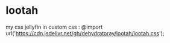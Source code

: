 # lootah
my css jellyfin
  in custom css : @import url('https://cdn.jsdelivr.net/gh/dehydratoray/lootah/lootah.css');
